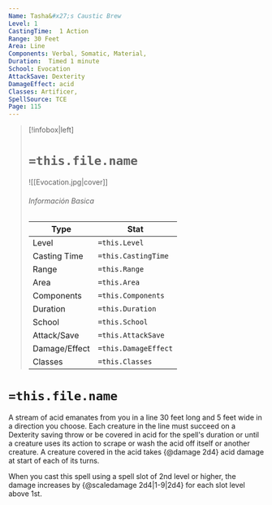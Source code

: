 ```yaml
---
Name: Tasha&#x27;s Caustic Brew
Level: 1
CastingTime:  1 Action 
Range: 30 Feet
Area: Line
Components: Verbal, Somatic, Material, 
Duration:  Timed 1 minute
School: Evocation
AttackSave: Dexterity
DamageEffect: acid
Classes: Artificer, 
SpellSource: TCE
Page: 115
---
```


>[!infobox|left]
># `=this.file.name`
>![[Evocation.jpg|cover]]
> ###### Información Basica
> Type |  Stat |
> ---|---|
> Level | `=this.Level` |
> Casting Time | `=this.CastingTime` |
> Range | `=this.Range` |
> Area | `=this.Area` |
> Components | `=this.Components` |
> Duration | `=this.Duration` |
> School | `=this.School` |
> Attack/Save | `=this.AttackSave` |
> Damage/Effect | `=this.DamageEffect` |
> Classes | `=this.Classes` |

# `=this.file.name`
A stream of acid emanates from you in a line 30 feet long and 5 feet wide in a direction you choose. Each creature in the line must succeed on a Dexterity saving throw or be covered in acid for the spell&#x27;s duration or until a creature uses its action to scrape or wash the acid off itself or another creature. A creature covered in the acid takes {@damage 2d4} acid damage at start of each of its turns.



 


When you cast this spell using a spell slot of 2nd level or higher, the damage increases by {@scaledamage 2d4|1-9|2d4} for each slot level above 1st. 